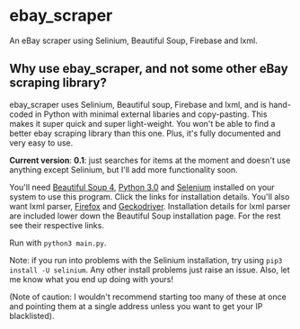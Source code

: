 # ebay_scraper
An eBay scraper using Selinium, Beautiful Soup, Firebase and lxml.

## Why use ebay_scraper, and not some other eBay scraping library?

ebay_scraper uses Selinium, Beautiful soup, Firebase and lxml,
and is hand-coded in Python with minimal external libaries and 
copy-pasting. This makes it super quick and super light-weight.
You won't be able to find a better ebay scraping library than this one.
Plus, it's fully documented and very easy to use.

**Current version**:
**0.1**: just searches for items at the moment and doesn't use anything except Selinium, 
but I'll add more functionality soon.

You'll need [Beautiful Soup 4](https://www.crummy.com/software/BeautifulSoup/bs4/doc/),
[Python 3.0](https://www.python.org/downloads/) and [Selenium](https://pypi.python.org/pypi/selenium)
installed on your system to use this program.
Click the links for installation details.
You'll also want lxml parser, [Firefox](https://www.google.co.uk/search?q=install+Firefox&oq=install+Firefox&aqs=chrome..69i57j69i60l3j69i61j69i59.2052j0j4&client=ubuntu&sourceid=chrome&ie=UTF-8) and [Geckodriver](https://askubuntu.com/questions/870530/how-to-install-geckodriver-in-ubuntu). Installation details for lxml parser are included lower down the Beautiful Soup installation page. For the rest see their respective links.

Run with `python3 main.py`.

Note: if you run into problems with the Selinium installation, try using `pip3 install -U selinium`.
Any other install problems just raise an issue. Also, let me know what you end up doing with yours!

(Note of caution: I wouldn't recommend starting too many of these at once and pointing them
at a single address unless you want to get your IP blacklisted).
